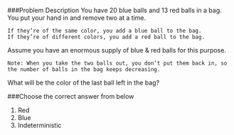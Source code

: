 ###Problem Description
You have 20 blue balls and 13 red balls in a bag. You put your hand in and remove two at a time.


```
If they’re of the same color, you add a blue ball to the bag.
If they’re of different colors, you add a red ball to the bag.
```

Assume you have an enormous supply of blue & red balls for this purpose.

```
Note: When you take the two balls out, you don’t put them back in, so the number of balls in the bag keeps decreasing.
```

What will be the color of the last ball left in the bag?

###Choose the correct answer from below
1. Red
2. Blue
3. Indeterministic